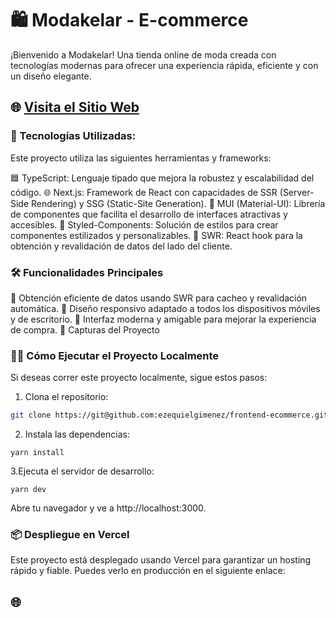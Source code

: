 # 🛍️ Modakelar - E-commerce
¡Bienvenido a Modakelar! Una tienda online de moda creada con tecnologías modernas para ofrecer una experiencia rápida, eficiente y con un diseño elegante.

## 🌐 [Visita el Sitio Web](https://modakelar.vercel.app/)

### 🚀 Tecnologías Utilizadas:
Este proyecto utiliza las siguientes herramientas y frameworks:

🟦 TypeScript: Lenguaje tipado que mejora la robustez y escalabilidad del código.
🌐 Next.js: Framework de React con capacidades de SSR (Server-Side Rendering) y SSG (Static-Site Generation).
🎨 MUI (Material-UI): Librería de componentes que facilita el desarrollo de interfaces atractivas y accesibles.
💅 Styled-Components: Solución de estilos para crear componentes estilizados y personalizables.
🔄 SWR: React hook para la obtención y revalidación de datos del lado del cliente.


### 🛠️ Funcionalidades Principales
🔄 Obtención eficiente de datos usando SWR para cacheo y revalidación automática.
📱 Diseño responsivo adaptado a todos los dispositivos móviles y de escritorio.
🛒 Interfaz moderna y amigable para mejorar la experiencia de compra.
🎨 Capturas del Proyecto


### 🏃‍♂️ Cómo Ejecutar el Proyecto Localmente
Si deseas correr este proyecto localmente, sigue estos pasos:

1. Clona el repositorio:
```bash
git clone https://git@github.com:ezequielgimenez/frontend-ecommerce.git
```

2. Instala las dependencias:
```
yarn install
```

3.Ejecuta el servidor de desarrollo:
```
yarn dev
```
Abre tu navegador y ve a http://localhost:3000.

### 📦 Despliegue en Vercel
Este proyecto está desplegado usando Vercel para garantizar un hosting rápido y fiable. Puedes verlo en producción en el siguiente enlace:

## 🌐 [](https://modakelar.vercel.app/)
